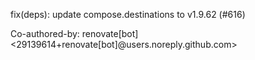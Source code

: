 fix(deps): update compose.destinations to v1.9.62 (#616)

Co-authored-by: renovate[bot] <29139614+renovate[bot]@users.noreply.github.com>
